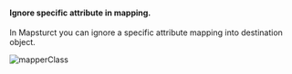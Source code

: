 #### Ignore specific attribute in mapping.

In Mapsturct you can ignore a specific attribute mapping into destination object.

![mapperClass](./pngignoreFieldMapping.png)
